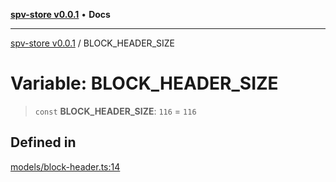 [**spv-store v0.0.1**](../README.md) • **Docs**

***

[spv-store v0.0.1](../globals.md) / BLOCK\_HEADER\_SIZE

# Variable: BLOCK\_HEADER\_SIZE

> `const` **BLOCK\_HEADER\_SIZE**: `116` = `116`

## Defined in

[models/block-header.ts:14](https://github.com/shruggr/ts-casemod-spv/blob/e58946f83152e9deb265157899c0af08eff6c009/src/models/block-header.ts#L14)
